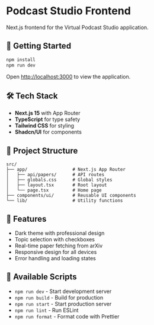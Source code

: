 # Podcast Studio Frontend

Next.js frontend for the Virtual Podcast Studio application.

## 🚀 Getting Started

```bash
npm install
npm run dev
```

Open [http://localhost:3000](http://localhost:3000) to view the application.

## 🛠️ Tech Stack

- **Next.js 15** with App Router
- **TypeScript** for type safety
- **Tailwind CSS** for styling
- **Shadcn/UI** for components

## 📁 Project Structure

```
src/
├── app/                 # Next.js App Router
│   ├── api/papers/      # API routes
│   ├── globals.css      # Global styles
│   ├── layout.tsx       # Root layout
│   └── page.tsx         # Home page
├── components/ui/       # Reusable UI components
└── lib/                 # Utility functions
```

## 🎨 Features

- Dark theme with professional design
- Topic selection with checkboxes
- Real-time paper fetching from arXiv
- Responsive design for all devices
- Error handling and loading states

## 🔧 Available Scripts

- `npm run dev` - Start development server
- `npm run build` - Build for production
- `npm run start` - Start production server
- `npm run lint` - Run ESLint
- `npm run format` - Format code with Prettier